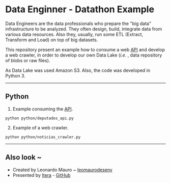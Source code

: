 # Data Enginner - Datathon Example

Data Engineers are the data professionals who prepare the "big data" infrastructure to be analyzed. They often design, build, integrate data from various data resources. Also they, usually, run some ETL (Extract, Transform and Load) on top of big datasets.   

This repository present an example how to consume a web [API](https://dadosabertos.camara.leg.br/swagger/api.html) and develop a web crawler, in order to develop our own Data Lake (_i.e._ , data repository of blobs or raw files).   

As Data Lake was used Amazon S3. Also, the code was developed in Python 3.   

---
## Python

1. Example consuming the [API](https://dadosabertos.camara.leg.br/swagger/api.html).

```shell
python python/deputados_api.py
```

2. Example of a web crawler.

```shell
python python/noticias_crawler.py
```

---
## Also look ~

-   Created by Leonardo Mauro ~ [leomaurodesenv](https://github.com/leomaurodesenv/)
-   Presented by [Itera](http://itera.com.br/) - [GitHub](https://github.com/iterasolucoes)